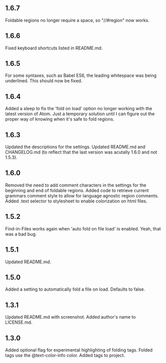 ## 1.6.7
Foldable regions no longer require a space, so "//#region" now works.

## 1.6.6
Fixed keyboard shortcuts listed in README.md.

## 1.6.5
For some syntaxes, such as Babel ES6, the leading whitespace was being underlined. This should now be fixed.

## 1.6.4
Added a sleep to fix the 'fold on load' option no longer working with the latest version of Atom. Just a temporary solution until I can figure out the proper way of knowing when it's safe to fold regions.

## 1.6.3
Updated the descriptions for the settings. Updated README.md and CHANGELOG.md (to reflect that the last version was acutally 1.6.0 and not 1.5.3).

## 1.6.0
Removed the need to add comment characters in the settings for the beginning and end of foldable regions.
Added code to retrieve current grammars comment style to allow for language agnostic region comments.
Added .text selector to stylesheet to enable colorization on html files.

## 1.5.2
Find-in-Files works again when 'auto fold on file load' is enabled. Yeah, that was a bad bug.

## 1.5.1
Updated README.md.

## 1.5.0
Added a setting to automatically fold a file on load. Defaults to false.

## 1.3.1
Updated README.md with screenshot.
Added author's name to LICENSE.md.

## 1.3.0
Added optional flag for experimental highlighting of folding tags. Folded tags use the @text-color-info color.
Added tags to project.
